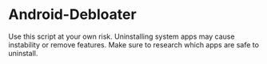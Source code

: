 # Android-Debloater
Use this script at your own risk. Uninstalling system apps may cause instability or remove features. Make sure to research which apps are safe to uninstall.
